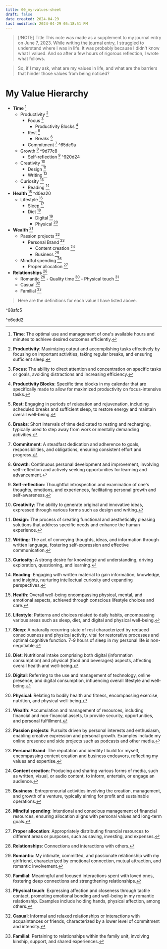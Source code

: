```yaml
---
title: 00_my-values-sheet
draft: false
date created: 2024-04-29
last modified: 2024-04-29 05:18:51 PM
---
```



> [!NOTE] Title
> This note was made as a supplement to my journal entry on June 7, 2023. While writing the journal entry, I struggled to understand where I was in life. It was probably because I didn't know what I valued. And so after a few hours of rigorous reflection, I wrote what follows.


> So, if I may ask, what are my values in life, and what are the barriers that hinder those values from being noticed?


# My Value Hierarchy
- **Time** [^1]
	- Productivity [^2]
		- Focus [^3]
			- Productivity Blocks [^4]
		- Rest [^5]
			- Breaks [^6]
		- Commitment [^7] ^65dc9a
	- Growth [^8] ^9d77c8
		- Self-reflection [^9] ^920d24
	- Creativity [^10]
		- Design [^11]
		- Writing [^12]
	- Curiosity [^13]
		- Reading [^14]
- **Health** [^15] ^d0ea20
	- Lifestyle [^16] 
		- Sleep [^17]
		- Diet [^18]
			- Digital [^19]
			- Physical [^20]
- **Wealth** [^21]
	- Passion projects [^22]
		- Personal Brand [^23]
			- Content creation [^24]
			- Business [^25]
	- Mindful spending [^26]
		- Proper allocation [^27]
- **Relationships** [^28]
	- Romantic [^29]
			- Quality time [^30]
			- Physical touch [^31]
	- Casual [^32]
	- Familial [^33]

>Here are the definitions for each value I have listed above.

[^1]: **Time**: The optimal use and management of one's available hours and minutes to achieve desired outcomes efficiently.

[^2]: **Productivity**: Maximizing output and accomplishing tasks effectively by focusing on important activities, taking regular breaks, and ensuring sufficient sleep.

[^3]: **Focus**: The ability to direct attention and concentration on specific tasks or goals, avoiding distractions and increasing efficiency.

[^4]: **Productivity Blocks**: Specific time blocks in my calendar that are specifically made to allow for maximized productivity on focus-intensive tasks.

[^5]: **Rest**: Engaging in periods of relaxation and rejuvenation, including scheduled breaks and sufficient sleep, to restore energy and maintain overall well-being.

[^6]: **Breaks**: Short intervals of time dedicated to resting and recharging, typically used to step away from work or mentally demanding activities.

[^7]: **Commitment**: A steadfast dedication and adherence to goals, responsibilities, and obligations, ensuring consistent effort and progress.

^68afc5

[^8]: **Growth**: Continuous personal development and improvement, involving self-reflection and actively seeking opportunities for learning and advancement.

[^9]: **Self-reflection**: Thoughtful introspection and examination of one's thoughts, emotions, and experiences, facilitating personal growth and self-awareness.

^e6edd2

[^10]: **Creativity**: The ability to generate original and innovative ideas, expressed through various forms such as design and writing.

[^11]: **Design**: The process of creating functional and aesthetically pleasing solutions that address specific needs and enhance the human experience.

[^12]: **Writing**: The act of conveying thoughts, ideas, and information through written language, fostering self-expression and effective communication.

[^13]: **Curiosity**: A strong desire for knowledge and understanding, driving exploration, questioning, and learning.

[^14]: **Reading**: Engaging with written material to gain information, knowledge, and insights, nurturing intellectual curiosity and expanding perspectives.

[^15]: **Health**: Overall well-being encompassing physical, mental, and emotional aspects, achieved through conscious lifestyle choices and care.

[^16]: **Lifestyle**: Patterns and choices related to daily habits, encompassing various areas such as sleep, diet, and digital and physical well-being.

[^17]: **Sleep**: A naturally recurring state of rest characterized by reduced consciousness and physical activity, vital for restorative processes and optimal cognitive function. 7-9 hours of sleep in my personal life is non-negotiable.

[^18]: **Diet**: Nutritional intake comprising both digital (information consumption) and physical (food and beverages) aspects, affecting overall health and well-being.

[^19]: **Digital**: Referring to the use and management of technology, online presence, and digital consumption, influencing overall lifestyle and well-being.

[^20]: **Physical**: Relating to bodily health and fitness, encompassing exercise, nutrition, and physical well-being.

[^21]: **Wealth**: Accumulation and management of resources, including financial and non-financial assets, to provide security, opportunities, and personal fulfillment.

[^22]: **Passion projects**: Pursuits driven by personal interests and enthusiasm, enabling creative expression and personal growth. Examples include my online presence and side projects such as podcasts and other media.

[^23]: **Personal Brand**: The reputation and identity I build for myself, encompassing content creation and business endeavors, reflecting my values and expertise.

[^24]: **Content creation**: Producing and sharing various forms of media, such as written, visual, or audio content, to inform, entertain, or engage an audience.

[^25]:  **Business**: Entrepreneurial activities involving the creation, management, and growth of a venture, typically aiming for profit and sustainable operations.

[^26]: **Mindful spending**: Intentional and conscious management of financial resources, ensuring allocation aligns with personal values and long-term goals.

[^27]: **Proper allocation**: Appropriately distributing financial resources to different areas or purposes, such as saving, investing, and expenses.

[^28]: **Relationships**: Connections and interactions with others.

[^29]: **Romantic**: My intimate, committed, and passionate relationship with my girlfriend, characterized by emotional connection, mutual attraction, and romantic involvement.

[^30]: **Familial**: Meaningful and focused interactions spent with loved ones, fostering deep connections and strengthening relationships.

[^31]: **Physical touch**: Expressing affection and closeness through tactile contact, promoting emotional bonding and well-being in my romantic relationship. Examples include holding hands, physical affection, among others.

[^32]: **Casual**: Informal and relaxed relationships or interactions with acquaintances or friends, characterized by a lower level of commitment and intensity.

[^33]: **Familial**: Pertaining to relationships within the family unit, involving kinship, support, and shared experiences.